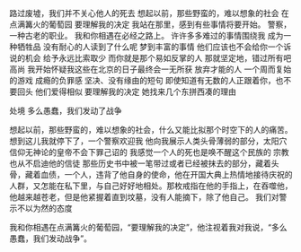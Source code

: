 路过废墟，我们并不关心他人的死去
想起以前，那些野蛮的，难以想象的社会
在点满篝火的葡萄园
要理解我的决定
我站在那里，感到有些事情将要开始。
警察，一种古老的职业。
我和你相遇在必经之路上。 ​​​
许许多多难过的事情围绕我
成为一种牺牲品
没有耐心的人读到了什么呢
梦到丰富的事情
他们应该也不会给你一个诉说的机会
给予永远比索取少
而你就是那个易如反掌的人
那就坚定地，错过所有吧
高尚
我开始怀疑我这些在北京的日子最终会一无所获
放弃才能的人
一个周而复始的游戏
成瘾的负罪感
坚决、没有缘由的短句
即使知道有无数的人正跟着你，也不要回头
他们爱得相似
要理解我的决定
她找来几个东拼西凑的理由

处境
多么愚蠢，我们发动了战争

想起以前，那些野蛮的，难以想象的社会，什么又能比拟那个时空下的人的痛苦。想到这儿我就停下了，一个警察欢迎我
他向我展示人类头骨薄弱的部分，太阳穴
信仰无神论的皇帝不会下罪己诏的
我感觉一个人的死也是唤不醒这个民族的
宗教也从不启迪他的信徒
那些历史书中被一笔带过或者已经被抹去的部分，藏着头骨，藏着血债，一个人，违背了他自身的使命，他在开国大典上热情地接待庆祝的人群，又怎能在私下里，与自己好好地相处。那枚戒指在他的手指上，在吞噬他，他越来越苍老，但是他紧握着直到坟墓，没有人能摘下，除了他自己。
我们对警示不以为然的态度

我和你相遇在点满篝火的葡萄园，“要理解我的决定”，他注视着我对我说，“多么愚蠢，我们发动战争”。

